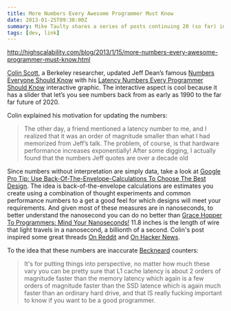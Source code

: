 ```yaml
---
title: More Numbers Every Awesome Programmer Must Know
date: 2013-01-25T09:38:00Z
summary: Mike Taulty shares a series of posts continuing 20 (so far) interesting and surprising aspects of the JavaScript Language
tags: [dev, link]
---
```


http://highscalability.com/blog/2013/1/15/more-numbers-every-awesome-programmer-must-know.html

[Colin Scott](http://www.eecs.berkeley.edu/~rcs/index.html), a Berkeley researcher, updated Jeff Dean’s famous [Numbers Everyone Should Know](http://highscalability.com/numbers-everyone-should-know) with his [Latency Numbers Every Programmer Should Know](http://www.eecs.berkeley.edu/~rcs/research/interactive_latency.html) interactive graphic. The interactive aspect is cool because it has a slider that let’s you see numbers back from as early as 1990 to the far far future of 2020. 

Colin explained his motivation for updating the numbers:

> The other day, a friend mentioned a latency number to me, and I realized that it was an order of magnitude smaller than what I had memorized from Jeff’s talk. The problem, of course, is that hardware performance increases exponentially! After some digging, I actually found that the numbers Jeff quotes are over a decade old

Since numbers without interpretation are simply data, take a look at [Google Pro Tip: Use Back-Of-The-Envelope-Calculations To Choose The Best Design](http://highscalability.com/blog/2011/1/26/google-pro-tip-use-back-of-the-envelope-calculations-to-choo.html). The idea is back-of-the-envelope calculations are estimates you create using a combination of thought experiments and common performance numbers to a get a good feel for which designs will meet your requirements.
And given most of these measures are in nanoseconds, to better understand the nanosecond you can do no better than [Grace Hopper To Programmers: Mind Your Nanoseconds!](http://highscalability.com/blog/2012/3/1/grace-hopper-to-programmers-mind-your-nanoseconds.html) 11.8 inches is the length of wire that light travels in a nanosecond, a billionth of a second.
Colin's post inspired some great threads [On Reddit](http://www.reddit.com/r/programming/comments/15fgxj/latency_numbers_every_programmer_should_know_by/) and [On Hacker News](http://news.ycombinator.com/item?id=4966363).

To the idea that these numbers are inaccurate [Beckneard](http://www.reddit.com/r/programming/comments/15fgxj/latency_numbers_every_programmer_should_know_by/c7m3e7y) counters:

> It's for putting things into perspective, no matter how much these vary you can be pretty sure that L1 cache latency is about 2 orders of magnitude faster than the memory latency which again is a few orders of magnitude faster than the SSD latence which is again much faster than an ordinary hard drive, and that IS really fucking important to know if you want to be a good programmer.